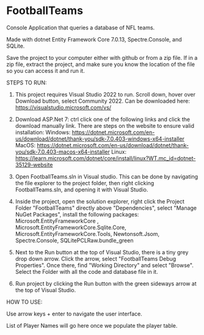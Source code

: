 # FootballTeams
Console Application that queries a database of NFL teams.

Made with dotnet Entity Framework Core 7.0.13, Spectre.Console, and SQLite.

Save the project to your computer either with github or from a zip file. If in a zip file, extract the project, and make sure you know the location of the file so you can access it and run it.

STEPS TO RUN:

1. This project requires Visual Studio 2022 to run. Scroll down, hover over Download button, select Community 2022. Can be downloaded here:
                    https://visualstudio.microsoft.com/vs/

2. Download ASP.Net 7: ctrl click one of the following links and click the download manually link. There are steps on the website to ensure valid installation:
					Windows: https://dotnet.microsoft.com/en-us/download/dotnet/thank-you/sdk-7.0.403-windows-x64-installer
					MacOS: https://dotnet.microsoft.com/en-us/download/dotnet/thank-you/sdk-7.0.403-macos-x64-installer
					Linux: https://learn.microsoft.com/dotnet/core/install/linux?WT.mc_id=dotnet-35129-website

3. Open FootballTeams.sln in Visual studio. This can be done by navigating the file explorer to the project folder, then right clicking FootballTeams.sln, and opening it with Visual Studio.

4. Inside the project, open the solution explorer,  right click the Project Folder "FootballTeams" directly above "Dependencies", select "Manage NuGet Packages", install the following packages:
	Microsoft.EntityFrameworkCore , Microsoft.EntityFrameworkCore.Sqlite.Core, Microsoft.EntityFrameworkCore.Tools, Newtonsoft.Jsom, Spectre.Console, SQLitePCLRaw.bundle_green

5. Next to the Run button at the top of Visual Studio, there is a tiny grey drop down arrow. Click the arrow, select "FootballTeams Debug Properties". 
   Once there, find "Working Directory" and select "Browse". Select the Folder with all the code and database file in it.

6. Run project by clicking the Run button with the green sideways arrow at the top of Visual Studio.

HOW TO USE:

Use arrow keys + enter to navigate the user interface.

List of Player Names will go here once we populate the player table.